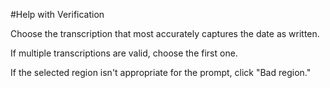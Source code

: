 #Help with Verification

Choose the transcription that most accurately captures the date as written.

If multiple transcriptions are valid, choose the first one.

If the selected region isn't appropriate for the prompt, click "Bad region."
